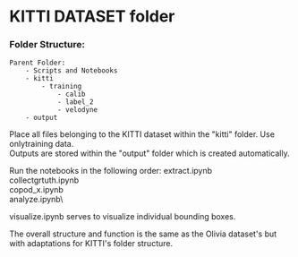 # KITTI DATASET folder

### Folder Structure:
```
Parent Folder:
    - Scripts and Notebooks
    - kitti
        - training
            - calib
            - label_2
            - velodyne
    - output
```

Place all files belonging to the KITTI dataset within the "kitti" folder. Use onlytraining data.\
Outputs are stored within the "output" folder which is created automatically.

Run the notebooks in the following order:
extract.ipynb\
collectgrtuth.ipynb\
copod_x.ipynb\
analyze.ipynb\

visualize.ipynb serves to visualize individual bounding boxes.

The overall structure and function is the same as the Olivia dataset's but with adaptations for KITTI's folder structure.

